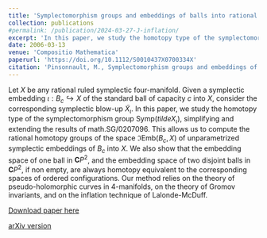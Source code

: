 ```yaml
---
title: 'Symplectomorphism groups and embeddings of balls into rational ruled 4-manifolds'
collection: publications
#permalink: /publication/2024-03-27-J-inflation/ 
excerpt: 'In this paper, we study the homotopy type of the symplectomorphism group $\mathrm{Symp}(\tilde X_\iota)$, simplifying and extending the results of math.SG/0207096. This allows us to compute the rational homotopy groups of the space $\Im\mathrm{Emb}(B_{c},X)$ of unparametrized symplectic embeddings of $B_{c}$ into $X$.'
date: 2006-03-13
venue: 'Compositio Mathematica'
paperurl: 'https://doi.org/10.1112/S0010437X0700334X'
citation: 'Pinsonnault, M., Symplectomorphism groups and embeddings of balls into rational ruled 4-manifolds. Compos. Math. 144 (2008), no.3, 787–810.'
---
```

Let $X$ be any rational ruled symplectic four-manifold. Given a symplectic embedding $\iota:B_{c}\hookrightarrow X$ of the standard ball of capacity $c$ into $X$, consider the corresponding symplectic blow-up $\tilde X_{\iota}$. In this paper, we study the homotopy type of the symplectomorphism group $\mathrm{Symp}(tildeX_{\iota})$, simplifying and extending the results of math.SG/0207096. This allows us to compute the rational homotopy groups of the space $\Im\mathrm{Emb}(B_{c},X)$ of unparametrized symplectic embeddings of $B_{c}$ into $X$. We also show that the embedding space of one ball in $\mathbf{C}P^2$, and the embedding space of two disjoint balls in $\mathbf{C}P^2$, if non empty, are always homotopy equivalent to the corresponding spaces of ordered configurations. Our method relies on the theory of pseudo-holomorphic curves in 4-manifolds, on the theory of Gromov invariants, and on the inflation technique of Lalonde-McDuff.

[Download paper here](https://doi.org/10.1112/S0010437X0700334X)

[arXiv version](https://arxiv.org/abs/0603310)
